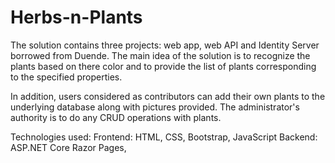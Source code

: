 # Herbs-n-Plants
The solution contains three projects: web app, web API and Identity Server borrowed from Duende.
The main idea of the solution is to recognize the plants based on there color and to provide the list of plants corresponding to the specified properties.

In addition, users considered as contributors can add their own plants to the underlying database along with pictures provided.
The administrator's authority is to do any CRUD operations with plants.

Technologies used:
  Frontend:
    HTML, CSS, Bootstrap, JavaScript
  Backend:
    ASP.NET Core Razor Pages, 
